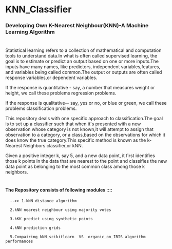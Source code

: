 # KNN_Classifier

### Developing Own K-Nearest Neighbour(KNN)-A Machine Learning Algorithm 

#

Statistical learning refers to a collection of mathematical and computation tools to understand data.In what is often called supervised learning, the goal is to estimate or predict an output based on one or more inputs.The inputs have many names, like predictors, independent variables,features, and variables being called common.The output or outputs are often called response variables,or dependent variables.

If the response is quantitative - say, a number that measures weight or height,
we call these problems regression problems.

If the response is qualitative-- say, yes or no, or blue or green,
we call these problems classification problems.

This repository deals with one specific approach to classification.The goal is to set up a classifier such that when it's presented with a new observation whose category is not known,it will attempt to assign that observation to a category, or a class,based on the observations for which it does know the true category.This specific method is known as the k-Nearest Neighbors classifier,or kNN.

Given a positive integer k,  say 5, and a new data point, it first identifies those k points in the data that are nearest to the point and classifies the new data point as belonging to the most common class among those k neighbors.

#

#### The Repository consists of following modules ::::

      -->> 1.kNN distance algorithm

      2.kNN nearest neighbour using majority votes

      3.kKK predict using synthetic points

      4.kNN prediction grids

      5.Compairing kNN_scikitlearn  VS  organic_on_IRIS algorithm performances

#
